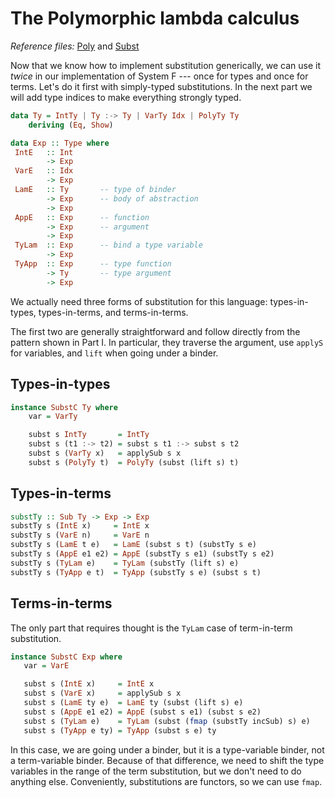 # The Polymorphic lambda calculus

*Reference files:* [Poly](src/Poly.hs) and [Subst](src/Subst.hs)

Now that we know how to implement substitution generically, we can use it *twice* in our implementation of System F --- once for types and once for terms. Let's do it first with simply-typed substitutions. In the next part we will add type indices to make everything strongly typed.

```haskell
data Ty = IntTy | Ty :-> Ty | VarTy Idx | PolyTy Ty
    deriving (Eq, Show)

data Exp :: Type where
 IntE   :: Int
        -> Exp
 VarE   :: Idx
        -> Exp
 LamE   :: Ty       -- type of binder
        -> Exp      -- body of abstraction
        -> Exp
 AppE   :: Exp      -- function
        -> Exp      -- argument
        -> Exp
 TyLam  :: Exp      -- bind a type variable
        -> Exp
 TyApp  :: Exp      -- type function
        -> Ty       -- type argument
        -> Exp
```

We actually need three forms of substitution for this language: types-in-types, types-in-terms, and terms-in-terms.

The first two are generally straightforward and follow directly from the pattern shown in Part I. In particular, they traverse the argument, use `applyS` for variables, and `lift` when going under a binder.

## Types-in-types

```haskell
instance SubstC Ty where
    var = VarTy

    subst s IntTy       = IntTy
    subst s (t1 :-> t2) = subst s t1 :-> subst s t2
    subst s (VarTy x)   = applySub s x
    subst s (PolyTy t)  = PolyTy (subst (lift s) t)
```

## Types-in-terms

```haskell
substTy :: Sub Ty -> Exp -> Exp
substTy s (IntE x)     = IntE x
substTy s (VarE n)     = VarE n
substTy s (LamE t e)   = LamE (subst s t) (substTy s e)
substTy s (AppE e1 e2) = AppE (substTy s e1) (substTy s e2)
substTy s (TyLam e)    = TyLam (substTy (lift s) e)
substTy s (TyApp e t)  = TyApp (substTy s e) (subst s t)
```

## Terms-in-terms

The only part that requires thought is the `TyLam` case of term-in-term substitution.

```haskell
instance SubstC Exp where
   var = VarE

   subst s (IntE x)     = IntE x
   subst s (VarE x)     = applySub s x
   subst s (LamE ty e)  = LamE ty (subst (lift s) e)
   subst s (AppE e1 e2) = AppE (subst s e1) (subst s e2)
   subst s (TyLam e)    = TyLam (subst (fmap (substTy incSub) s) e)  
   subst s (TyApp e ty) = TyApp (subst s e) ty
 ```  

In this case, we are going under a binder, but it is a type-variable binder, not a term-variable binder. Because of that difference, we need to shift the type variables in the range of the term substitution, but we don't need to do anything else. Conveniently, substitutions are functors, so we can use `fmap`.

